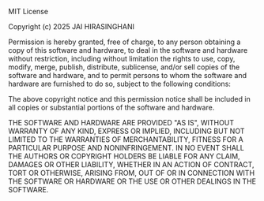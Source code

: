 MIT License

Copyright (c) 2025 JAI HIRASINGHANI

Permission is hereby granted, free of charge, to any person obtaining a copy of this software and hardware, to deal in the software and hardware without restriction, including without limitation the rights to use, copy, modify, merge, publish, distribute, sublicense, and/or sell copies of the software and hardware, and to permit persons to whom the software and hardware are furnished to do so, subject to the following conditions:

The above copyright notice and this permission notice shall be included in all copies or substantial portions of the software and hardware.

THE SOFTWARE AND HARDWARE ARE PROVIDED "AS IS", WITHOUT WARRANTY OF ANY KIND, EXPRESS OR IMPLIED, INCLUDING BUT NOT LIMITED TO THE WARRANTIES OF MERCHANTABILITY, FITNESS FOR A PARTICULAR PURPOSE AND NONINFRINGEMENT. IN NO EVENT SHALL THE AUTHORS OR COPYRIGHT HOLDERS BE LIABLE FOR ANY CLAIM, DAMAGES OR OTHER LIABILITY, WHETHER IN AN ACTION OF CONTRACT, TORT OR OTHERWISE, ARISING FROM, OUT OF OR IN CONNECTION WITH THE SOFTWARE OR HARDWARE OR THE USE OR OTHER DEALINGS IN THE SOFTWARE.
